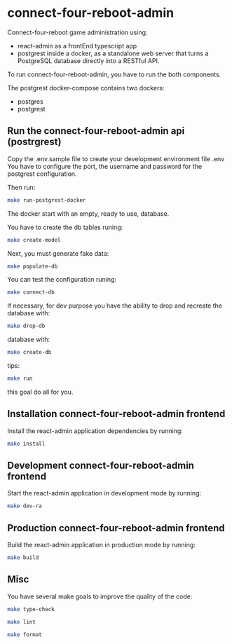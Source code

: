 # connect-four-reboot-admin

Connect-four-reboot game administration using:

- react-admin as a frontEnd typescript app
- postgrest inside a docker, as a standalone web server that turns a PostgreSQL database directly into a RESTful API.

To run connect-four-reboot-admin, you have to run the both components.

The postgrest docker-compose contains two dockers:

- postgres
- postgrest

## Run the connect-four-reboot-admin api (postrgrest)

Copy the .env.sample file to create your development environment file .env
You have to configure the port, the username and password for the postgrest configuration.

Then run:

```sh
make run-postgrest-docker
```

The docker start with an empty, ready to use, database.

You have to create the db tables runing:

```sh
make create-model
```

Next, you must generate fake data:

```sh
make populate-db
```

You can test the configuration runing:

```sh
make connect-db
```

If necessary, for dev purpose you have the ability to drop and recreate the
database with:

```sh
make drop-db
```

database with:

```sh
make create-db
```

tips:

```sh
make run
```

this goal do all for you.

## Installation connect-four-reboot-admin frontend

Install the react-admin application dependencies by running:

```sh
make install
```

## Development connect-four-reboot-admin frontend

Start the react-admin application in development mode by running:

```sh
make dev-ra
```

## Production connect-four-reboot-admin frontend

Build the react-admin application in production mode by running:

```sh
make build
```

## Misc

You have several make goals to improve the quality of the code:

```sh
make type-check
```

```sh
make lint
```

```sh
make format
```
